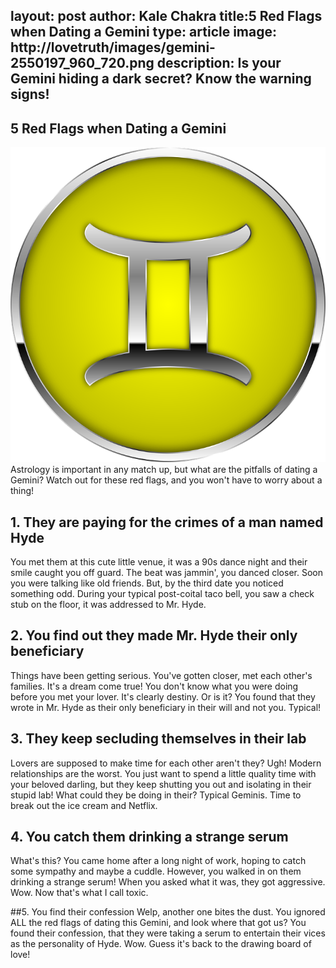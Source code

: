 layout: post
author: Kale Chakra
title:5 Red Flags when Dating a Gemini
type: article
image: http://lovetruth/images/gemini-2550197_960_720.png
description: Is your Gemini hiding a dark secret? Know the warning signs!
---
5 Red Flags when Dating a Gemini
---
![](/images/gemini-2550197_960_720.png)
Astrology is important in any match up, but what are the pitfalls of dating a Gemini? Watch out for these red flags, and you won't have to worry about a thing!

## 1. They are paying for the crimes of a man named Hyde
You met them at this cute little venue, it was a 90s dance night and their smile caught you off guard.
The beat was jammin', you danced closer. Soon you were talking like old friends. But, by the third date you noticed something odd.
During your typical post-coital taco bell, you saw a check stub on the floor, it was addressed to Mr. Hyde.

## 2. You find out they made Mr. Hyde their only beneficiary
Things have been getting serious. You've gotten closer, met each other's families. It's a dream come true!
You don't know what you were doing before you met your lover. It's clearly destiny.
Or is it? You found that they wrote in Mr. Hyde as their only beneficiary in their will and not you. Typical!

## 3. They keep secluding themselves in their lab
Lovers are supposed to make time for each other aren't they? Ugh! Modern relationships are the worst.
You just want to spend a little quality time with your beloved darling, but they keep shutting you out and isolating in their stupid lab!
What could they be doing in their? Typical Geminis. Time to break out the ice cream and Netflix.

## 4. You catch them drinking a strange serum
What's this? You came home after a long night of work, hoping to catch some sympathy and maybe a cuddle. 
However, you walked in on them drinking a strange serum! When you asked what it was, they got aggressive. Wow.
Now that's what I call toxic.

##5. You find their confession
Welp, another one bites the dust. You ignored ALL the red flags of dating this Gemini, and look where that got us?
You found their confession, that they were taking a serum to entertain their vices as the personality of Hyde. Wow. 
Guess it's back to the drawing board of love!
